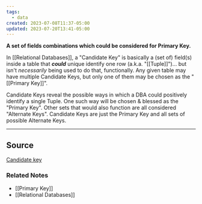 ```yaml
---
tags:
  - data
created: 2023-07-08T11:37-05:00
updated: 2023-07-20T13:41-05:00
---
```

**A set of fields combinations which could be considered for Primary Key.**

In [[Relational Databases]], a "Candidate Key" is basically a (set of) field(s) inside a table that ***could*** unique identify one row (a.k.a. "[[Tuple]]")... but isn't *necessarily* being used to do that, functionally. Any given table may have multiple Candidate Keys, but only one of them may be chosen as the "[[Primary Key]]". 

Candidate Keys reveal the possible ways in which a DBA could positively identify a single Tuple. One such way will be chosen & blessed as the "Primary Key". Other sets that would also function are all considered "Alternate Keys". Candidate Keys are just the Primary Key and all sets of possible Alternate Keys.

---



## Source

[Candidate key](https://en.wikipedia.org/wiki/Candidate_key)

### Related Notes
- [[Primary Key]] 
- [[Relational Databases]]